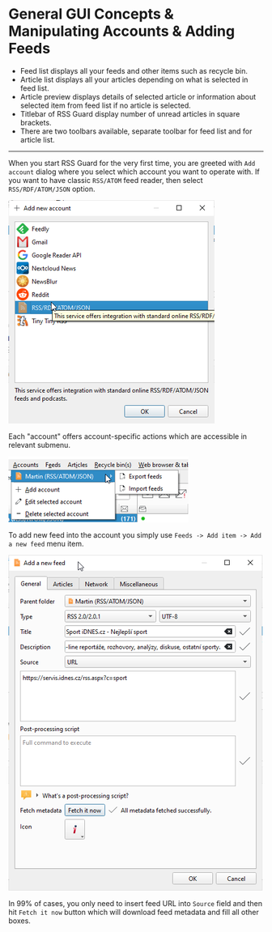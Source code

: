 General GUI Concepts & Manipulating Accounts & Adding Feeds
===========================================================
* Feed list displays all your feeds and other items such as recycle bin.
* Article list displays all your articles depending on what is selected in feed list.
* Article preview displays details of selected article or information about selected item from feed list if no article is selected.
* Titlebar of RSS Guard display number of unread articles in square brackets.
* There are two toolbars available, separate toolbar for feed list and for article list.

----
When you start RSS Guard for the very first time, you are greeted with `Add account` dialog where you select which account you want to operate with. If you want to have classic `RSS/ATOM` feed reader, then select `RSS/RDF/ATOM/JSON` option.

<img alt="alt-img" src="images/accounts.png">

Each "account" offers account-specific actions which are accessible in relevant submenu.

<img alt="alt-img" src="images/account-menu.png">

To add new feed into the account you simply use `Feeds -> Add item -> Add a new feed` menu item.

<img alt="alt-img" src="images/feed-details.png">

In 99% of cases, you only need to insert feed URL into `Source` field and then hit `Fetch it now` button which will download feed metadata and fill all other boxes.
